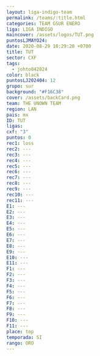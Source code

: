 ```yaml
---
layout: liga-indigo-team
permalink: /teams/:title.html
categories: TEAM GSUR ENERO
liga: LIGA INDIGO
maincover: /assets/logos/TUT.png
puntosLJMAYO24: 
date: 2020-08-29 10:29:20 +0700
title: TUT
sector: CXF
tags:
  - johto042024
color: black
puntosLJ202404: 12
grupo: sur
background: "#F16C38"
cover: /assets/backCard.png
team: THE UNOWN TEAM
region: LAN
pais: mx
ID: TUT
ligas: 
cxf: "3"
puntos: 0
rec1: loss
rec2: ---
rec3: ---
rec4: ---
rec5: ---
rec6: ---
rec7: ---
rec8: ---
rec9: ---
rec10: ---
rec11: ---
E1: ---
E2: ---
E3: ---
E4: ---
E5: ---
E6: ---
E7: ---
E8: ---
E9: ---
E10: ---
E11: ---
F1: ---
F2: ---
F3: ---
F4: ---
F5: ---
F6: ---
F7: ---
F8: ---
F9: ---
F10: ---
F11: ---
place: top
temporada: SI
rango: ORO
---
```

